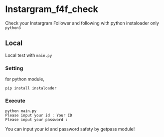 # Instargram_f4f_check
Check your Instargram Follower and following with python instaloader
only `python3`

## Local
Local test with `main.py`

### Setting
for python module, 
```
pip install instaloader
```

### Execute
```
python main.py
Please input your id : Your ID
Please input your password : 
```

You can input your id and password safety by getpass module!
